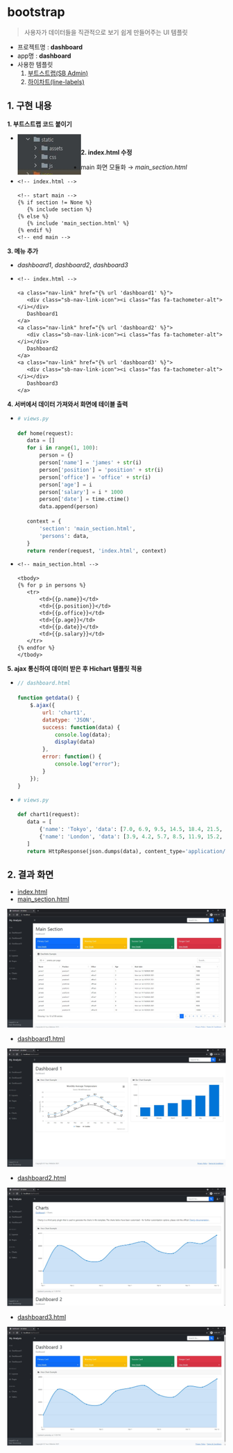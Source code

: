 

# bootstrap

> 사용자가 데이터들을 직관적으로 보기 쉽게 만들어주는 UI 템플릿

- 프로젝트명 : **dashboard**
- app명 : **dashboard**
- 사용한 템플릿
  1. [부트스트랩(SB Admin)](https://startbootstrap.com/template/sb-admin)
  2. [하이차트(line-labels)](https://www.highcharts.com/demo/line-labels)



## 1. 구현 내용

**1. 부트스트랩 코드 붙이기**

   - <img src="md-images/bootstrap00.JPG" align="left"/>

**2. index.html 수정**

   - main 화면 모듈화 → *main_section.html*

   - ```django
     <!-- index.html -->
     
     <!-- start main -->
     {% if section != None %}
     	{% include section %}
     {% else %}
     	{% include 'main_section.html' %}
     {% endif %}
     <!-- end main -->
     ```

**3. 메뉴 추가**

   - *dashboard1*, *dashboard2*, *dashboard3*

   - ```django
     <!-- index.html -->
     
     <a class="nav-link" href="{% url 'dashboard1' %}">
     	<div class="sb-nav-link-icon"><i class="fas fa-tachometer-alt"></i></div>
     	Dashboard1
     </a>
     <a class="nav-link" href="{% url 'dashboard2' %}">
     	<div class="sb-nav-link-icon"><i class="fas fa-tachometer-alt"></i></div>
     	Dashboard2
     </a>
     <a class="nav-link" href="{% url 'dashboard3' %}">
     	<div class="sb-nav-link-icon"><i class="fas fa-tachometer-alt"></i></div>
     	Dashboard3
     </a>
     ```

**4. 서버에서 데이터 가져와서 화면에 테이블 출력**

   - ```python
     # views.py
     
     def home(request):
     	data = []
     	for i in range(1, 100):
     		person = {}
     		person['name'] = 'james' + str(i)
     		person['position'] = 'position' + str(i)
     		person['office'] = 'office' + str(i)
     		person['age'] = i
     		person['salary'] = i * 1000
     		person['date'] = time.ctime()
     		data.append(person)
     
     	context = {
     		'section': 'main_section.html',
     		'persons': data,
     	}
     	return render(request, 'index.html', context)
     ```

   - ```django
     <!-- main_section.html -->
     
     <tbody>
     {% for p in persons %}
     	<tr>
     		<td>{{p.name}}</td>
     		<td>{{p.position}}</td>
     		<td>{{p.office}}</td>
     		<td>{{p.age}}</td>
     		<td>{{p.date}}</td>
     		<td>{{p.salary}}</td>
     	</tr>
     {% endfor %}
     </tbody>
     ```

**5. ajax 통신하여 데이터 받은 후 Hichart 템플릿 적용**

   - ```javascript
     // dashboard.html
     
     function getdata() {
         $.ajax({
             url: 'chart1',
             datatype: 'JSON',
             success: function(data) {
                 console.log(data);
                 display(data)
             },
             error: function() {
                 console.log("error");
             }
         });
     }
     ```

   - ```python
     # views.py
     
     def chart1(request):
     	data = [
     		{'name': 'Tokyo', 'data': [7.0, 6.9, 9.5, 14.5, 18.4, 21.5, 25.2, 26.5, 23.3, 18.3, 13.9, 9.6]},
     		{'name': 'London', 'data': [3.9, 4.2, 5.7, 8.5, 11.9, 15.2, 17.0, 16.6, 14.2, 10.3, 6.6, 4.8]}
     	]
     	return HttpResponse(json.dumps(data), content_type='application/json')
     ```



## 2. 결과 화면

- [index.html](./dashboard/templates/index.html)
- [main_section.html](./dashboard/templates/main_section.html)

![bootstrap01](md-images/bootstrap01.JPG)



- [dashboard1.html](./dashboard/templates/dashboard1.html)

![bootstrap02](md-images/bootstrap02.JPG)



- [dashboard2.html](./dashboard/templates/dashboard2.html)

![bootstrap03](md-images/bootstrap03.JPG)



- [dashboard3.html](./dashboard/templates/dashboard3.html)

![bootstrap04](md-images/bootstrap04.JPG)

